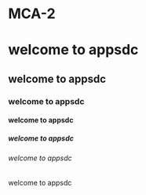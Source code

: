 # MCA-2
<h1>welcome to appsdc</h1>
<h2>welcome to appsdc</h2>
<h3>welcome to appsdc</h3>
<h4>welcome to appsdc</h4>
<h5>welcome to appsdc</h5>
<h6>welcome to appsdc</h6>
<h7>welcome to appsdc</h7>
